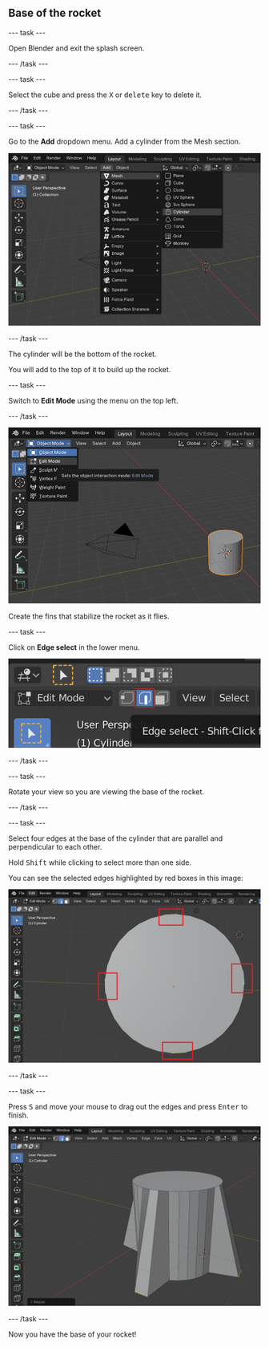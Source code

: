 ## Base of the rocket

--- task ---

Open Blender and exit the splash screen.

--- /task ---

--- task ---

Select the cube and press the <kbd>X</kbd> or <kbd>delete</kbd> key to delete it.

--- /task ---

--- task ---

Go to the **Add** dropdown menu. Add a cylinder from the Mesh section.

![Add cylinder](images/add-cylinder.png)

--- /task ---

The cylinder will be the bottom of the rocket. 

You will add to the top of it to build up the rocket.  

--- task ---

Switch to **Edit Mode** using the menu on the top left.

--- /task ---

![Edit mode](images/edit-mode.png)

Create the fins that stabilize the rocket as it flies.

--- task ---

Click on **Edge select** in the lower menu.

![Edge tool](images/blender-edge-tool.png)

--- /task ---

--- task ---

Rotate your view so you are viewing the base of the rocket.

--- /task ---

--- task ---

Select four edges at the base of the cylinder that are parallel and perpendicular to each other. 

Hold <kbd>Shift</kbd> while clicking to select more than one side.

You can see the selected edges highlighted by red boxes in this image:

![Four edges selected at the base of the cylinder](images/blender-rocket-4-edges.png)

--- /task ---

--- task ---

Press <kbd>S</kbd> and move your mouse to drag out the edges and press <kbd>Enter</kbd> to finish.

![Fins on the rocket](images/blender-rocket-fins.png)

--- /task ---

Now you have the base of your rocket!
